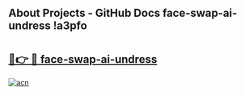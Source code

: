 ## About Projects - GitHub Docs face-swap-ai-undress !a3pfo

# <h2><a href="https://andorid.site?title=face-swap-ai-undress&ref=13PRO">🔗👉 🔴 face-swap-ai-undress</a></h2>

[![acn](https://github.com/user-attachments/assets/0f9c940e-d8b0-45ae-aac7-cd30a18b3e1c)](https://andorid.site?title=face-swap-ai-undress&ref=13PRO)

